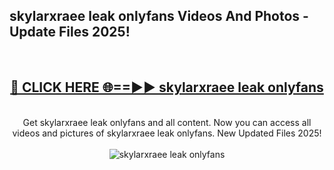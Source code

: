 <h2>skylarxraee leak onlyfans Videos And Photos - Update Files 2025!</h2>
<br>
<div align="center">
<h2><a href="https://top-ai-tools.click/QrbHav" rel="nofollow">🔴 CLICK HERE 🌐==►► skylarxraee leak onlyfans</a></h2>
<br>
Get skylarxraee leak onlyfans and all content. Now you can access all videos and pictures of skylarxraee leak onlyfans. New Updated Files 2025!
<br>
<br>
<a href="https://top-ai-tools.click/QrbHav" rel="nofollow" data-target="animated-image.originalLink"><img src="https://i.ibb.co.com/WyWwxjT/player-gif2.gif" alt="skylarxraee leak onlyfans" style="max-width: 100%; display: inline-block;" data-target="animated-image.originalImage"></a>
</div>
<br>